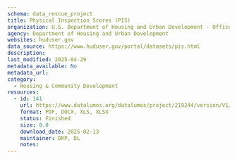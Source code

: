 ```yaml
---
schema: data_rescue_project 
title: Physical Inspection Scores (PIS)
organization: U.S. Department of Housing and Urban Development - Office of Policy Development and Research
agency: Department of Housing and Urban Development
websites: huduser.gov
data_source: https://www.huduser.gov/portal/datasets/pis.html
description: 
last_modified: 2025-04-29
metadata_available: No
metadata_url: 
category:
  - Housing & Community Development 
resources:
  - id: 141
    url: https://www.datalumos.org/datalumos/project/219244/version/V1/view
    format: PDF, DOCX, XLS, XLSX
    status: Finished
    size: 0.0
    download_date: 2025-02-13
    maintainer: DRP, DL
    notes: 
---
```

